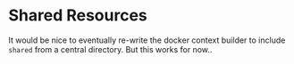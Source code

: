 # Shared Resources

It would be nice to eventually re-write the docker context builder to include `shared`
from a central directory. But this works for now..
